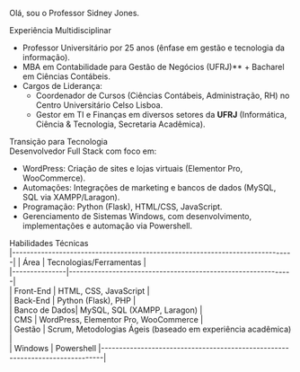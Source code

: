 Olá, sou o Professor Sidney Jones.  

Experiência Multidisciplinar
- Professor Universitário por 25 anos (ênfase em gestão e tecnologia da informação).  
- MBA em Contabilidade para Gestão de Negócios (UFRJ)** + Bacharel em Ciências Contábeis.  
- Cargos de Liderança:  
  - Coordenador de Cursos (Ciências Contábeis, Administração, RH) no Centro Universitário Celso Lisboa.  
  - Gestor em TI e Finanças em diversos setores da **UFRJ** (Informática, Ciência & Tecnologia, Secretaria Acadêmica).  

Transição para Tecnologia  
Desenvolvedor Full Stack com foco em:  
- WordPress: Criação de sites e lojas virtuais (Elementor Pro, WooCommerce).  
- Automações: Integrações de marketing e bancos de dados (MySQL, SQL via XAMPP/Laragon).  
- Programação: Python (Flask), HTML/CSS, JavaScript.  
- Gerenciamento de Sistemas Windows, com desenvolvimento, implementações e automação via Powershell.
   
Habilidades Técnicas  
|------------------------------------------------------------------------------|
| Área          | Tecnologias/Ferramentas                                      |  
|---------------|--------------------------------------------------------------|  
| Front-End     | HTML, CSS, JavaScript                                        |  
| Back-End      | Python (Flask), PHP                                          |  
| Banco de Dados| MySQL, SQL (XAMPP, Laragon)                                  |  
| CMS           | WordPress, Elementor Pro, WooCommerce                        |  
| Gestão        | Scrum, Metodologias Ágeis (baseado em experiência acadêmica) |  
| Windows       | Powershell
|------------------------------------------------------------------------------|
